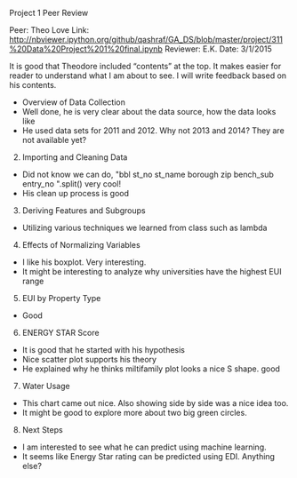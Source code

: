 Project 1 Peer Review

Peer: Theo Love
Link: http://nbviewer.ipython.org/github/qashraf/GA_DS/blob/master/project/311%20Data%20Project%201%20final.ipynb
Reviewer: E.K. 
Date: 3/1/2015



It is good that Theodore included “contents” at the top. It makes easier for reader to understand what I am about to see. I will write feedback based on his contents.

- Overview of Data Collection
- Well done, he is very clear about the data source, how the data looks like
- He used data sets for 2011 and 2012. Why not 2013 and 2014? They are not available yet?

2. Importing and Cleaning Data
- Did not know we can do, "bbl st_no st_name borough zip bench_sub entry_no ".split() very cool!
- His clean up process is good

3. Deriving Features and Subgroups
- Utilizing various techniques we learned from class such as lambda

4. Effects of Normalizing Variables
- I like his boxplot. Very interesting.
- It might be interesting to analyze why universities have the highest EUI range 

5. EUI by Property Type
- Good

6. ENERGY STAR Score
- It is good that he started with his hypothesis
- Nice scatter plot supports his theory
- He explained why he thinks miltifamily plot looks a nice S shape. good

7. Water Usage
- This chart came out nice. Also showing side by side was a nice idea too.
- It might be good to explore more about two big green circles. 

8. Next Steps 
- I am interested to see what he can predict using machine learning. 
- It seems like Energy Star rating can be predicted using EDI. Anything else?
